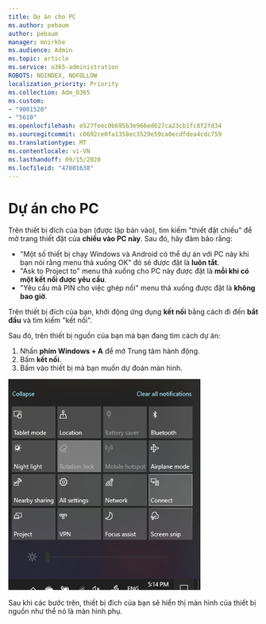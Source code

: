 ```yaml
---
title: Dự án cho PC
ms.author: pebaum
author: pebaum
manager: mnirkhe
ms.audience: Admin
ms.topic: article
ms.service: o365-administration
ROBOTS: NOINDEX, NOFOLLOW
localization_priority: Priority
ms.collection: Adm_O365
ms.custom:
- "9001520"
- "5610"
ms.openlocfilehash: e527feec0b695b3e966ed627ca23cb1fc8f2fd34
ms.sourcegitcommit: c6692ce0fa1358ec3529e59ca0ecdfdea4cdc759
ms.translationtype: MT
ms.contentlocale: vi-VN
ms.lasthandoff: 09/15/2020
ms.locfileid: "47801638"
---
```

# <a name="project-to-a-pc"></a>Dự án cho PC

Trên thiết bị đích của bạn (được lập bản vào), tìm kiếm "thiết đặt chiếu" để mở trang thiết đặt của **chiếu vào PC này**. Sau đó, hãy đảm bảo rằng:
- "Một số thiết bị chạy Windows và Android có thể dự án với PC này khi bạn nói rằng menu thả xuống OK" đó sẽ được đặt là **luôn tắt**.
- "Ask to Project to" menu thả xuống cho PC này được đặt là **mỗi khi có một kết nối được yêu cầu**.
- "Yêu cầu mã PIN cho việc ghép nối" menu thả xuống được đặt là **không bao giờ**.

Trên thiết bị đích của bạn, khởi động ứng dụng **kết nối** bằng cách đi đến **bắt đầu** và tìm kiếm "kết nối".

Sau đó, trên thiết bị nguồn của bạn mà bạn đang tìm cách dự án:

1. Nhấn **phím Windows + A** để mở Trung tâm hành động.
2. Bấm **kết nối**.
3. Bấm vào thiết bị mà bạn muốn dự đoán màn hình.

![Dự án cho PC](media/project-to-a-pc.png)

Sau khi các bước trên, thiết bị đích của bạn sẽ hiển thị màn hình của thiết bị nguồn như thể nó là màn hình phụ.

